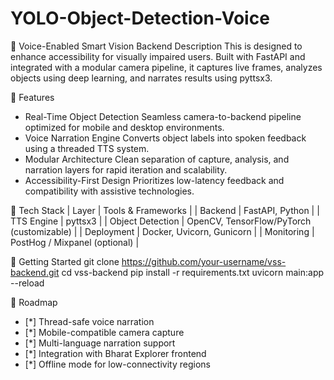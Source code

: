 # YOLO-Object-Detection-Voice
📸 Voice-Enabled Smart Vision Backend Description This is designed to enhance accessibility for visually impaired users. Built with FastAPI and integrated with a modular camera pipeline, it captures live frames, analyzes objects using deep learning, and narrates results using pyttsx3.

🔧 Features
- Real-Time Object Detection
Seamless camera-to-backend pipeline optimized for mobile and desktop environments.
- Voice Narration Engine
Converts object labels into spoken feedback using a threaded TTS system.
- Modular Architecture
Clean separation of capture, analysis, and narration layers for rapid iteration and scalability.
- Accessibility-First Design
Prioritizes low-latency feedback and compatibility with assistive technologies.


🧠 Tech Stack
| Layer              | Tools & Frameworks                         | 
| Backend            | FastAPI, Python                            | 
| TTS Engine         | pyttsx3                                    | 
| Object Detection   | OpenCV, TensorFlow/PyTorch (customizable)  | 
| Deployment         | Docker, Uvicorn, Gunicorn                  | 
| Monitoring         | PostHog / Mixpanel (optional)              | 


🚀 Getting Started
git clone https://github.com/your-username/vss-backend.git
cd vss-backend
pip install -r requirements.txt
uvicorn main:app --reload



📌 Roadmap
- [*] Thread-safe voice narration
- [*] Mobile-compatible camera capture
- [*] Multi-language narration support
- [*] Integration with Bharat Explorer frontend
- [*] Offline mode for low-connectivity regions




